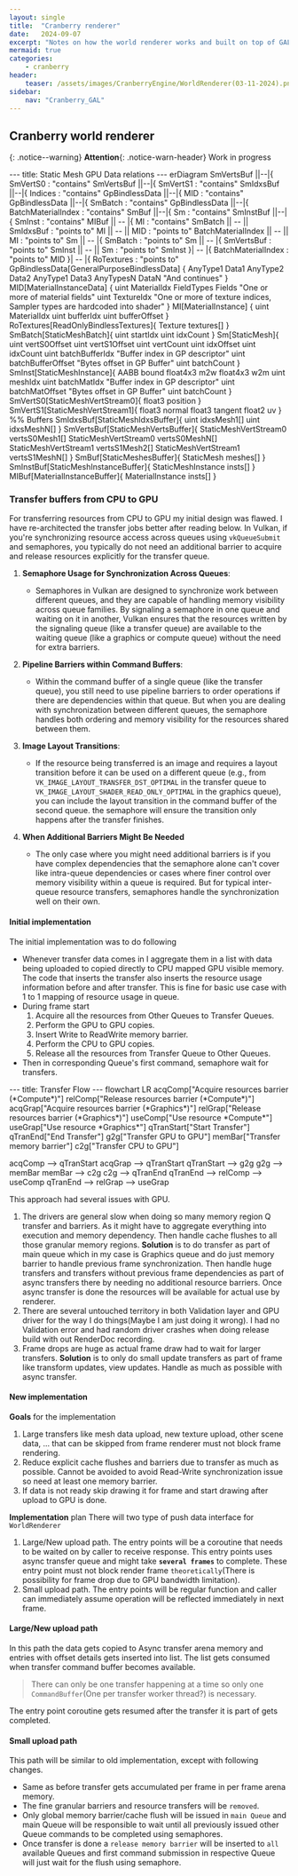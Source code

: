 ```yaml
---
layout: single
title:  "Cranberry renderer"
date:   2024-09-07
excerpt: "Notes on how the world renderer works and built on top of GAL"
mermaid: true
categories: 
    - cranberry
header:
    teaser: /assets/images/CranberryEngine/WorldRenderer(03-11-2024).png
sidebar:
    nav: "Cranberry_GAL"
---
```


## Cranberry world renderer

{: .notice--warning}
**Attention**{: .notice-warn-header} Work in progress

<div class="mermaid">
---
title: Static Mesh GPU Data relations
---
erDiagram
    SmVertsBuf ||--|{ SmVertS0 : "contains"
    SmVertsBuf ||--|{ SmVertS1 : "contains"
    SmIdxsBuf ||--|{ Indices : "contains"
    GpBindlessData ||--|{ MID : "contains"
    GpBindlessData ||--|{ SmBatch : "contains"
    GpBindlessData ||--|{ BatchMaterialIndex : "contains"
    SmBuf ||--|{ Sm : "contains"
    SmInstBuf ||--|{ SmInst : "contains"
    MIBuf || -- |{ MI : "contains"
    SmBatch || -- || SmIdxsBuf : "points to"
    MI || -- || MID : "points to"
    BatchMaterialIndex || -- || MI : "points to"
    Sm || -- |{ SmBatch : "points to"
    Sm || -- |{ SmVertsBuf : "points to"
    SmInst || -- || Sm : "points to"
    SmInst }| -- |{ BatchMaterialIndex : "points to"
    MID }| -- |{ RoTextures : "points to"
    GpBindlessData[GeneralPurposeBindlessData] {
        AnyType1 Data1
        AnyType2 Data2
        AnyType1 Data3
        AnyTypesN DataN "And continues"
    }
    MID[MaterialInstanceData] {
        uint MaterialIdx
        FieldTypes Fields "One or more of material fields"
        uint TextureIdx "One or more of texture indices, Sampler types are hardcoded into shader"
    }
    MI[MaterialInstance] {
        uint MaterialIdx
        uint bufferIdx
        uint bufferOffset
    }
    RoTextures[ReadOnlyBindlessTextures]{
        Texture textures[]
    }
    SmBatch[StaticMeshBatch]{
        uint startIdx
        uint idxCount
    }
    Sm[StaticMesh]{
        uint vertS0Offset
        uint vertS1Offset
        uint vertCount
        uint idxOffset
        uint idxCount
        uint batchBufferIdx "Buffer index in GP descriptor"
        uint batchBufferOffset "Bytes offset in GP Buffer"
        uint batchCount
    }
    SmInst[StaticMeshInstance]{
        AABB bound
        float4x3 m2w
        float4x3 w2m
        uint meshIdx
        uint batchMatIdx "Buffer index in GP descriptor"
        uint batchMatOffset "Bytes offset in GP Buffer"
        uint batchCount
    }
    SmVertS0[StaticMeshVertStream0]{
        float3 position
    }
    SmVertS1[StaticMeshVertStream1]{
        float3 normal
        float3 tangent
        float2 uv
    }
    %% Buffers
    SmIdxsBuf[StaticMeshIdxsBuffer]{
        uint idxsMesh1[]
        uint idxsMeshN[]
    }
    SmVertsBuf[StaticMeshVertsBuffer]{
        StaticMeshVertStream0 vertsS0Mesh1[]
        StaticMeshVertStream0 vertsS0MeshN[]
        StaticMeshVertStream1 vertsS1Mesh2[]
        StaticMeshVertStream1 vertsS1MeshN[]
    }
    SmBuf[StaticMeshesBuffer]{
        StaticMesh meshes[]
    }
    SmInstBuf[StaticMeshInstanceBuffer]{
        StaticMeshInstance insts[]
    }
    MIBuf[MaterialInstanceBuffer]{
        MaterialInstance insts[]
    }
</div>

### Transfer buffers from CPU to GPU

For transferring resources from CPU to GPU my initial design was flawed. I have re-architected the transfer jobs better after reading below.
In Vulkan, if you're synchronizing resource access across queues using `vkQueueSubmit` and semaphores, you typically do not need an additional barrier to acquire and release resources explicitly for the transfer queue.

1. **Semaphore Usage for Synchronization Across Queues**:

    - Semaphores in Vulkan are designed to synchronize work between different queues, and they are capable of handling memory visibility across queue families.
    By signaling a semaphore in one queue and waiting on it in another,
    Vulkan ensures that the resources written by the signaling queue (like a transfer queue) are available to the waiting queue (like a graphics or compute queue) without the need for extra barriers.

2. **Pipeline Barriers within Command Buffers**:

    - Within the command buffer of a single queue (like the transfer queue),
    you still need to use pipeline barriers to order operations if there are dependencies within that queue. But when you are dealing with synchronization between different queues,
    the semaphore handles both ordering and memory visibility for the resources shared between them.

3. **Image Layout Transitions**:

    - If the resource being transferred is an image and requires a layout transition before it can be used on a different queue (e.g., from `VK_IMAGE_LAYOUT_TRANSFER_DST_OPTIMAL` in the transfer queue to `VK_IMAGE_LAYOUT_SHADER_READ_ONLY_OPTIMAL` in the graphics queue),
    you can include the layout transition in the command buffer of the second queue.
    the semaphore will ensure the transition only happens after the transfer finishes.

4. **When Additional Barriers Might Be Needed**

    - The only case where you might need additional barriers is if you have complex dependencies that the semaphore alone can't cover like intra-queue dependencies or cases where finer control over memory visibility within a queue is required.
    But for typical inter-queue resource transfers, semaphores handle the synchronization well on their own.

#### Initial implementation

The initial implementation was to do following

- Whenever transfer data comes in I aggregate them in a list with data being uploaded to copied directly to CPU mapped GPU visible memory.
The code that inserts the transfer also inserts the resource usage information before and after transfer.
This is fine for basic use case with 1 to 1 mapping of resource usage in queue.
- During frame start
    1. Acquire all the resources from Other Queues to Transfer Queues.
    2. Perform the GPU to GPU copies.
    3. Insert Write to ReadWrite memory barrier.
    4. Perform the CPU to GPU copies.
    5. Release all the resources from Transfer Queue to Other Queues.
- Then in corresponding Queue's first command, semaphore wait for transfers.

<div class="mermaid">
---
title: Transfer Flow
---
flowchart LR
acqComp["Acquire resources barrier
(*Compute*)"]
relComp["Release resources barrier
(*Compute*)"]
acqGrap["Acquire resources barrier
(*Graphics*)"]
relGrap["Release resources barrier
(*Graphics*)"]
useComp["Use resource *Compute*"]
useGrap["Use resource *Graphics*"]
qTranStart["Start Transfer"]
qTranEnd["End Transfer"]
g2g["Transfer GPU to GPU"]
memBar["Transfer memory barrier"]
c2g["Transfer CPU to GPU"]

acqComp --> qTranStart
acqGrap --> qTranStart
qTranStart --> g2g
g2g --> memBar
memBar --> c2g
c2g --> qTranEnd
qTranEnd --> relComp --> useComp
qTranEnd --> relGrap --> useGrap

</div>

This approach had several issues with GPU.

1. The drivers are general slow when doing so many memory region Q transfer and barriers. As it might have to aggregate everything into execution and memory dependency.
Then handle cache flushes to all those granular memory regions.
    **Solution** is to do transfer as part of main queue which in my case is Graphics queue and do just memory barrier to handle previous frame synchronization.
    Then handle huge transfers and transfers without previous frame dependencies as part of async transfers there by needing no additional resource barriers.
    Once async transfer is done the resources will be available for actual use by renderer.
2. There are several untouched territory in both Validation layer and GPU driver for the way I do things(Maybe I am just doing it wrong).
I had no Validation error and had random driver crashes when doing release build with out RenderDoc recording.
3. Frame drops are huge as actual frame draw had to wait for larger transfers.
    **Solution** is to only do small update transfers as part of frame like transform updates, view updates. Handle as much as possible with async transfer.

#### New implementation

**Goals** for the implementation

1. Large transfers like mesh data upload, new texture upload, other scene data, ... that can be skipped from frame renderer must not block frame rendering.
2. Reduce explicit cache flushes and barriers due to transfer as much as possible. Cannot be avoided to avoid Read-Write synchronization issue so need at least one memory barrier.
3. If data is not ready skip drawing it for frame and start drawing after upload to GPU is done.

**Implementation** plan
There will two type of push data interface for `WorldRenderer`

1. Large/New upload path. The entry points will be a coroutine that needs to be waited on by caller to receive response.
This entry points uses async transfer queue and might take **`several frames`** to complete. These entry point must not block render frame `theoretically`(There is possibility for frame drop due to GPU bandwidth limitation).
2. Small upload path. The entry points will be regular function and caller can immediately assume operation will be reflected immediately in next frame.

#### Large/New upload path

In this path the data gets copied to Async transfer arena memory and entries with offset details gets inserted into list.
The list gets consumed when transfer command buffer becomes available.
> There can only be one transfer happening at a time so only one `CommandBuffer`(One per transfer worker thread?) is necessary.

The entry point coroutine gets resumed after the transfer it is part of gets completed.

#### Small upload path

This path will be similar to old implementation, except with following changes.

- Same as before transfer gets accumulated per frame in per frame arena memory.
- The fine granular barriers and resource transfers will be `removed`.
- Only global memory barrier/cache flush will be issued in `main Queue` and main Queue will be responsible to wait until all previously issued other Queue commands to be completed using semaphores.
- Once transfer is done a `release memory barrier` will be inserted to `all` available Queues and first command submission in respective Queue will just wait for the flush using semaphore.
